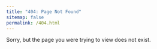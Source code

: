 ```yaml
---
title: "404: Page Not Found"
sitemap: false
permalink: /404.html
---
```


Sorry, but the page you were trying to view does not exist.
